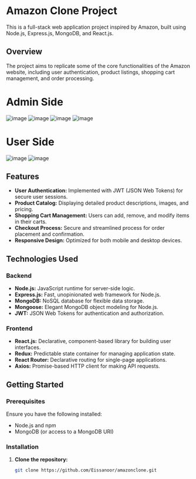 # Amazon Clone Project

This is a full-stack web application project inspired by Amazon, built using Node.js, Express.js, MongoDB, and React.js.

## Overview

The project aims to replicate some of the core functionalities of the Amazon website, including user authentication, product listings, shopping cart management, and order processing.
# Admin Side
![image](https://github.com/Eissanoor/amazonclone/assets/86971746/b1966de4-83ed-46c4-ba45-fd49285e25b6)
![image](https://github.com/Eissanoor/amazonclone/assets/86971746/81825253-6e53-4e85-a8a3-402bb546388e)
![image](https://github.com/Eissanoor/amazonclone/assets/86971746/4a706965-220b-4057-9e42-9705f9f18871)
![image](https://github.com/Eissanoor/amazonclone/assets/86971746/0173fa91-763f-4812-ab0d-e1d1f1a85634)


# User Side
![image](https://github.com/Eissanoor/amazonclone/assets/86971746/20ed9aad-c638-48c8-bae3-f3b89ec90143)
![image](https://github.com/Eissanoor/amazonclone/assets/86971746/58b8d8a8-fbfa-4ea6-bc03-526d333f4067)

## Features

- **User Authentication:** Implemented with JWT (JSON Web Tokens) for secure user sessions.
- **Product Catalog:** Displaying detailed product descriptions, images, and pricing.
- **Shopping Cart Management:** Users can add, remove, and modify items in their carts.
- **Checkout Process:** Secure and streamlined process for order placement and confirmation.
- **Responsive Design:** Optimized for both mobile and desktop devices.

## Technologies Used

### Backend
- **Node.js:** JavaScript runtime for server-side logic.
- **Express.js:** Fast, unopinionated web framework for Node.js.
- **MongoDB:** NoSQL database for flexible data storage.
- **Mongoose:** Elegant MongoDB object modeling for Node.js.
- **JWT:** JSON Web Tokens for authentication and authorization.

### Frontend
- **React.js:** Declarative, component-based library for building user interfaces.
- **Redux:** Predictable state container for managing application state.
- **React Router:** Declarative routing for single-page applications.
- **Axios:** Promise-based HTTP client for making API requests.

## Getting Started

### Prerequisites

Ensure you have the following installed:
- Node.js and npm
- MongoDB (or access to a MongoDB URI)

### Installation

1. **Clone the repository:**
   ```bash
   git clone https://github.com/Eissanoor/amazonclone.git




